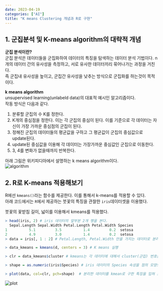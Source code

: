 ```yaml
---
date: 2023-04-19
categories: ["AI"]
title: "K means Clustering 개념과 R로 구현"
---
```

## 1. 군집분석 및 K-means algorithm의 대략적 개념

__군집 분석이란?__  
군집 분석은 데이터들을 군집화하여 데이터의 특징을 탐색하는 데이터 분석 기법이다. 
n개의 데이터 간의 유사성을 측정하고, 서로 유사한 데이터끼리 묶어나가는 과정을 거친다.  
즉 군집내 유사성을 높이고, 군집간 유사성을 낮추는 방식으로 군집화를 하는것이 목적이다.  
  
__k means algorithm__  
unsupervised learning(unlabeld data)의 대표적 예시인 알고리즘이다.  
작동 방식은 다음과 같다.  

1. 분류할 군집의 수 K를 정한다.
2. K개의 중심점을 정한다. 이는 각 군집의 중심이 된다. 이를 기준으로 각 데이터는 자신이 가장 가까운 중심점의 군집이 된다.
3. 정해진 군집의 데이터들의 평균값을 구하고 그 평균값이 군집의 중심값으로 update된다.
4. update된 중심값을 이용해 각 데이터는 가장가까운 중심값인 군집으로 이동한다.
5. 3, 4를 변화가 없을때까지 반복한다.
  
아래 그림은 위키피디아에서 설명하는 k means algorithm이다.  
![algorithm](/assets/notes/23/04-19/algorithm.png)

## 2. R로 K-means 적용해보기
R에선 `kmeans()`라는 함수를 제공한다. 이를 통해서 k-means를 적용할 수 있다.  
아래 코드에서는 `R`에서 제공하는 붓꽃의 특징을 관찰한 `iris`데이터셋을 이용했다. 
  
붓꽃의 꽃받침 길이, 넓이를 이용해서 kmeans를 적용했다.  
```R
> head(iris, 2) # iris 데이터의 앞부분 2개 행을 본다.
  Sepal.Length Sepal.Width Petal.Length Petal.Width Species
1          5.1         3.5          1.4         0.2  setosa
2          4.9         3.0          1.4         0.2  setosa
> data = iris[, 1 : 2] # Petal.Length, Petal.Width 만을 가지는 데이터로 분리

> data_kmeans = kmeans(d, centers = 3) # K means 실행

> clr = data_kmeans$cluster # kmeans는 각 데이터에 대해서 cluster(군집) 번호를 부여한다.

> shape = as.numeric(iris$Species) # iris 데이터의 Species 속성을 점의 모양으로 한다.

> plot(data, col=clr, pch=shape)  # 분리한 데이터를 kmean로 구한 특징을 입혀 표현한다.
```

![plot](/assets/notes/23/04-19/plot.png)
